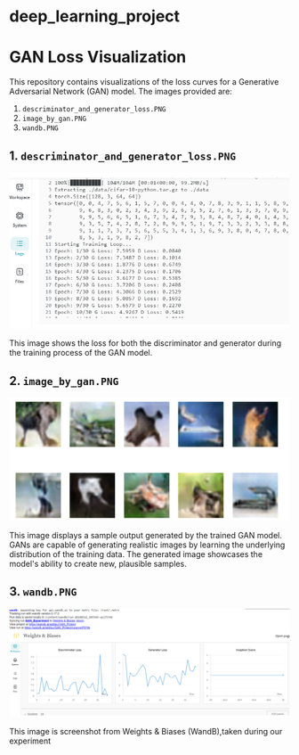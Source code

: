 # deep_learning_project

# GAN Loss Visualization

This repository contains visualizations of the loss curves for a Generative Adversarial Network (GAN) model. The images provided are:

1. `descriminator_and_generator_loss.PNG`
2. `image_by_gan.PNG`
3. `wandb.PNG`

## 1. `descriminator_and_generator_loss.PNG`

![Discriminator and Generator Loss](descriminator_and_generator_loss.PNG)

This image shows the loss  for both the discriminator and generator during the training process of the GAN model.  

## 2. `image_by_gan.PNG`

![Image Generated by GAN](image_by_gan.PNG)

This image displays a sample output generated by the trained GAN model. GANs are capable of generating realistic images by learning the underlying distribution of the training data. The generated image showcases the model's ability to create new, plausible samples.

## 3. `wandb.PNG`

![Weights & Biases Visualization](wandb.PNG)

This image is  screenshot from Weights & Biases (WandB),taken during our experiment   

